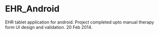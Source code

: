 EHR_Android
===========

EHR tablet application for android.
Project completed upto manual therapy form UI design and validation. 20 Feb 2014.
